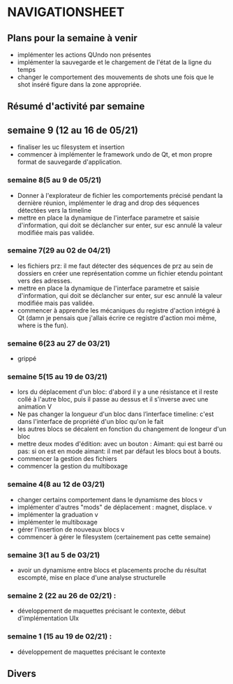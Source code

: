 # NAVIGATIONSHEET

## Plans pour la semaine à venir

- implémenter les actions QUndo non présentes
- implémenter la sauvegarde et le chargement de l'état de la ligne du temps
- changer le comportement des mouvements de shots une fois que le shot inséré figure dans la zone appropriée.

## Résumé d'activité par semaine

## semaine 9 (12 au 16 de 05/21)

- finaliser les uc filesystem et insertion
- commencer à implémenter le framework undo de Qt, et mon propre format de sauvegarde d'application.

### semaine 8(5 au 9 de 05/21) 

- Donner à l'explorateur de fichier les comportements précisé pendant la dernière réunion, implémenter le drag and drop des séquences détectées vers la timeline
- mettre en place la dynamique de l'interface parametre et saisie d'information, qui doit se déclancher sur enter, sur esc annulé la valeur modifiée mais pas validée.

### semaine 7(29 au 02 de 04/21)

- les fichiers prz: il me faut détecter des séquences de prz au sein de dossiers
en créer une représentation comme un fichier etendu pointant vers des adresses.
- mettre en place la dynamique de l'interface parametre et saisie d'information, qui doit se déclancher sur enter, sur esc annulé la valeur modifiée mais pas validée.
- commencer à apprendre les mécaniques du registre d'action intégré à Qt (damn je pensais que j'allais écrire ce registre d'action moi même, where is the fun). 

### semaine 6(23 au 27 de 03/21)

- grippé

### semaine 5(15 au 19 de 03/21)

- lors du déplacement d'un bloc: d'abord il y a une résistance et il reste collé à l'autre bloc, puis il passe au dessus et il s'inverse avec une animation V
- Ne pas changer la longueur d'un bloc dans l’interface timeline: c'est dans l'interface de propriété d'un bloc qu'on le fait
- les autres blocs se décalent en fonction du changement de longeur d'un bloc
- mettre deux modes d'édition: avec un bouton : Aimant: qui est barré ou pas: si on est en mode aimant: il met par défaut les blocs bout à bouts.
- commencer la gestion des fichiers
- commencer la gestion du multiboxage

### semaine 4(8 au 12 de 03/21)

- changer certains comportement dans le dynamisme des blocs v
- implémenter d'autres "mods" de déplacement : magnet, displace. v
- implémenter la graduation v
- implémenter le multiboxage
- gérer l'insertion de nouveaux blocs v
- commencer à gérer le filesystem (certainement pas cette semaine)

### semaine 3(1 au 5 de 03/21)
- avoir un dynamisme entre blocs et placements proche du résultat escompté, mise en place d'une analyse structurelle

### semaine 2 (22 au 26 de 02/21) :
- développement de maquettes précisant le contexte, début d'implémentation UIx

### semaine 1 (15 au 19 de 02/21) :
- développement de maquettes précisant le contexte


## Divers